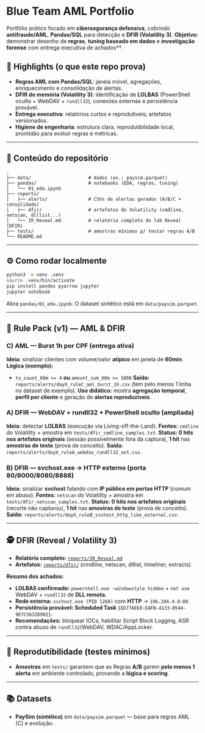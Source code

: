 # Blue Team AML Portfolio

Portfólio prático focado em **cibersegurança defensiva**, cobrindo **antifraude/AML**, **Pandas/SQL** para detecção e **DFIR (Volatility 3)**.
**Objetivo:** demonstrar desenho de **regras**, **tuning baseado em dados** e **investigação forense** com entrega executiva de achados**.

## 🔎 Highlights (o que este repo prova)

* **Regras AML com Pandas/SQL**: janela móvel, agregações, enriquecimento e consolidação de alertas.
* **DFIR de memória (Volatility 3)**: identificação de **LOLBAS** (PowerShell oculto + WebDAV + `rundll32`), conexões externas e persistência provável.
* **Entrega executiva**: relatórios curtos e reprodutíveis; artefatos versionados.
* **Higiene de engenharia**: estrutura clara, reprodutibilidade local, prontidão para evoluir regras e métricas.

---

## 🧩 Conteúdo do repositório

```
.
├── data/                     # dados (ex.: paysim.parquet)
├── pandas/                   # notebooks (EDA, regras, tuning)
│   └── 01_eda.ipynb
├── reports/
│   ├── alerts/               # CSVs de alertas gerados (A/B/C + consolidado)
│   ├── dfir/                 # artefatos do Volatility (cmdline, netscan, dlllist...)
│   └── IR_Reveal.md          # relatório completo do lab Reveal (DFIR)
├── tests/                    # amostras mínimas p/ testar regras A/B
└── README.md
```

---

## ⚙️ Como rodar localmente

```bash
python3 -m venv .venv
source .venv/bin/activate
pip install pandas pyarrow jupyter
jupyter notebook
```

Abra `pandas/01_eda.ipynb`. O dataset sintético está em `data/paysim.parquet`.

---

## 🧠 Rule Pack (v1) — AML & DFIR

### C) AML — Burst 1h por CPF (entrega ativa)

**Ideia:** sinalizar clientes com volume/valor **atípico** em janela de **60min**.
**Lógica (exemplo):**

* `tx_count_60m >= 4` **ou** `amount_sum_60m >= 1000`
  **Saída:** `reports/alerts/dayX_ruleC_aml_burst_1h.csv` (tem pelo menos 1 linha no dataset de exemplo).
  **Uso didático:** mostra **agregação temporal**, **perfil por cliente** e geração de **alertas reproduzíveis**.

### A) DFIR — WebDAV + rundll32 + PowerShell oculto (ampliada)

**Ideia:** detectar **LOLBAS** (execução via Living-off-the-Land).
**Fontes:** `cmdline` do Volatility + amostra em `tests/dfir_cmdline_samples.txt`.
**Status:** **0 hits nos artefatos originais** (sessão possivelmente fora da captura), **1 hit** nas **amostras de teste** (prova de conceito).
**Saída:** `reports/alerts/dayX_ruleA_webdav_rundll32_ext.csv`.

### B) DFIR — svchost.exe → HTTP externo (porta 80/8000/8080/8888)

**Ideia:** sinalizar **svchost** falando com **IP público em portas HTTP** (comum em abuso).
**Fontes:** `netscan` do Volatility + amostra em `tests/dfir_netscan_samples.txt`.
**Status:** **0 hits nos artefatos originais** (recorte não capturou), **1 hit** nas **amostras de teste** (prova de conceito).
**Saída:** `reports/alerts/dayX_ruleB_svchost_http_like_external.csv`.

---

## 🕵️ DFIR (Reveal / Volatility 3)

* **Relatório completo:** [`reports/IR_Reveal.md`](reports/IR_Reveal.md)
* **Artefatos:** [`reports/dfir/`](reports/dfir/) (cmdline, netscan, dlllist, timeliner, extracts)

**Resumo dos achados:**

* **LOLBAS confirmado:** `powershell.exe -windowstyle hidden` + `net use` WebDAV + `rundll32` de **DLL remota**.
* **Rede externa:** `svchost.exe (PID 1260)` com **HTTP** → `196.204.4.8:80`.
* **Persistência provável:** **Scheduled Task** `{ED77AEE0-EAFB-4133-B544-9E7C5632D902}`.
* **Recomendações:** bloquear IOCs, habilitar Script Block Logging, ASR contra abuso de `rundll32`/WebDAV, WDAC/AppLocker.

---

## 🧪 Reprodutibilidade (testes mínimos)

* **Amostras** em `tests/` garantem que as Regras **A/B** gerem **pelo menos 1 alerta** em ambiente controlado, provando a **lógica e scoring**.

---


## 📚 Datasets

* **PaySim (sintético)** em `data/paysim.parquet` — base para regras AML (C) e evolução.



